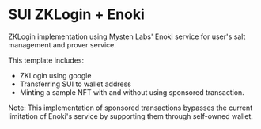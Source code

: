 # SUI ZKLogin + Enoki

ZKLogin implementation using Mysten Labs' Enoki service for user's salt management and prover service.

This template includes:
* ZKLogin using google
* Transferring SUI to wallet address
* Minting a sample NFT with and without using sponsored transaction.

Note: This implementation of sponsored transactions bypasses the current limitation of Enoki's service by supporting them through self-owned wallet.
